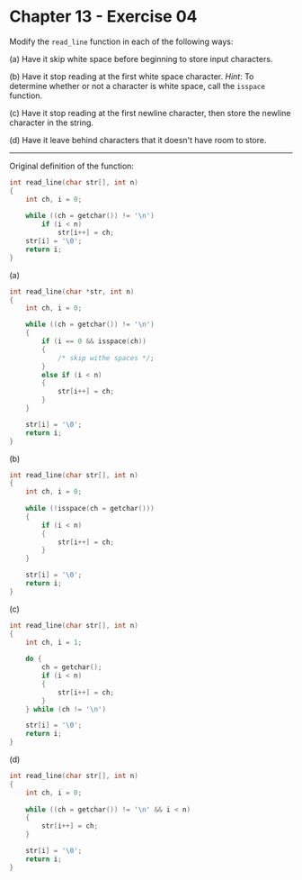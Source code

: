 # Chapter 13 - Exercise 04

Modify the `read_line` function in each of the following ways:

(a) Have it skip white space before beginning to store input characters.

(b) Have it stop reading at the first white space character.  _Hint_: To
determine whether or not a character is white space, call the `isspace`
function.

(c) Have it stop reading at the first newline character, then store the newline
character in the string.

(d) Have it leave behind characters that it doesn't have room to store. 


---

Original definition of the function:

```C
int read_line(char str[], int n)
{
    int ch, i = 0;
    
    while ((ch = getchar()) != '\n')
        if (i < n)
            str[i++] = ch;
    str[i] = '\0';
    return i;
}
```

(a)
```C
int read_line(char *str, int n)
{
    int ch, i = 0;

    while ((ch = getchar()) != '\n') 
	{
        if (i == 0 && isspace(ch))
        {
			/* skip withe spaces */;
        }
        else if (i < n)
        {
            str[i++] = ch;
        }
    }

    str[i] = '\0';
    return i;
}
```

(b)
```C
int read_line(char str[], int n)
{
    int ch, i = 0;
    
    while (!isspace(ch = getchar()))
    {
        if (i < n)
        {
            str[i++] = ch;
        }
    }

    str[i] = '\0';
    return i;
}
```

(c)
```C
int read_line(char str[], int n)
{
    int ch, i = 1;
    
    do {
        ch = getchar();
        if (i < n)
        {
            str[i++] = ch;
        }
    } while (ch != '\n')

    str[i] = '\0';
    return i;
}
```

(d)
```C
int read_line(char str[], int n)
{
    int ch, i = 0;
    
    while ((ch = getchar()) != '\n' && i < n)
    {
        str[i++] = ch;
    }

    str[i] = '\0';
    return i;
}
```
